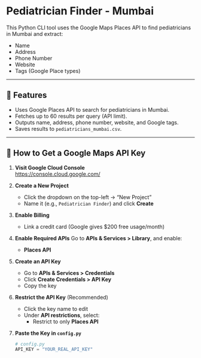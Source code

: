 # Pediatrician Finder - Mumbai

This Python CLI tool uses the Google Maps Places API to find pediatricians in Mumbai and extract:

- Name
- Address
- Phone Number
- Website
- Tags (Google Place types)

---

## 🚀 Features

- Uses Google Places API to search for pediatricians in Mumbai.
- Fetches up to 60 results per query (API limit).
- Outputs name, address, phone number, website, and Google tags.
- Saves results to `pediatricians_mumbai.csv`.

---

## 🧭 How to Get a Google Maps API Key

1. **Visit Google Cloud Console**  
   https://console.cloud.google.com/

2. **Create a New Project**

   - Click the dropdown on the top-left → “New Project”
   - Name it (e.g., `Pediatrician Finder`) and click **Create**

3. **Enable Billing**

   - Link a credit card (Google gives $200 free usage/month)

4. **Enable Required APIs**
   Go to **APIs & Services > Library**, and enable:

   - **Places API**

5. **Create an API Key**

   - Go to **APIs & Services > Credentials**
   - Click **Create Credentials > API Key**
   - Copy the key

6. **Restrict the API Key** (Recommended)

   - Click the key name to edit
   - Under **API restrictions**, select:
     - Restrict to only **Places API**

7. **Paste the Key in `config.py`**
   ```python
   # config.py
   API_KEY = "YOUR_REAL_API_KEY"
   ```
